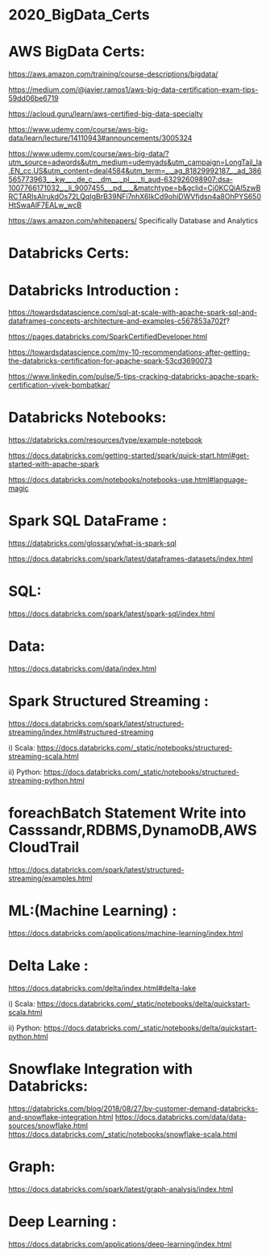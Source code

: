 # 2020_BigData_Certs


# AWS  BigData Certs: 

https://aws.amazon.com/training/course-descriptions/bigdata/

https://medium.com/@javier.ramos1/aws-big-data-certification-exam-tips-59dd06be6719

https://acloud.guru/learn/aws-certified-big-data-specialty

https://www.udemy.com/course/aws-big-data/learn/lecture/14110943#announcements/3005324

https://www.udemy.com/course/aws-big-data/?utm_source=adwords&utm_medium=udemyads&utm_campaign=LongTail_la.EN_cc.US&utm_content=deal4584&utm_term=_._ag_81829992187_._ad_386565773963_._kw__._de_c_._dm__._pl__._ti_aud-632926098907:dsa-1007766171032_._li_9007455_._pd__._&matchtype=b&gclid=Cj0KCQiAl5zwBRCTARIsAIrukdOs72LQqIgBrB39NFi7nhX6IkCd9ohiDWVfjdsn4a8OhPYS650HtSwaAlF7EALw_wcB

https://aws.amazon.com/whitepapers/
              Specifically Database and Analytics



# Databricks Certs: 


# Databricks Introduction :
https://towardsdatascience.com/sql-at-scale-with-apache-spark-sql-and-dataframes-concepts-architecture-and-examples-c567853a702f?


https://pages.databricks.com/SparkCertifiedDeveloper.html
   
https://towardsdatascience.com/my-10-recommendations-after-getting-the-databricks-certification-for-apache-spark-53cd3690073
   
https://www.linkedin.com/pulse/5-tips-cracking-databricks-apache-spark-certification-vivek-bombatkar/



# Databricks Notebooks:

https://databricks.com/resources/type/example-notebook

https://docs.databricks.com/getting-started/spark/quick-start.html#get-started-with-apache-spark

https://docs.databricks.com/notebooks/notebooks-use.html#language-magic


# Spark SQL DataFrame  :
https://databricks.com/glossary/what-is-spark-sql

https://docs.databricks.com/spark/latest/dataframes-datasets/index.html


# SQL: 
https://docs.databricks.com/spark/latest/spark-sql/index.html

# Data: 
https://docs.databricks.com/data/index.html

# Spark Structured Streaming : 
https://docs.databricks.com/spark/latest/structured-streaming/index.html#structured-streaming
  
i) Scala:  https://docs.databricks.com/_static/notebooks/structured-streaming-scala.html

ii) Python:  https://docs.databricks.com/_static/notebooks/structured-streaming-python.html


# foreachBatch Statement Write into Casssandr,RDBMS,DynamoDB,AWS CloudTrail
https://docs.databricks.com/spark/latest/structured-streaming/examples.html

# ML:(Machine Learning) : 
https://docs.databricks.com/applications/machine-learning/index.html

# Delta Lake :

https://docs.databricks.com/delta/index.html#delta-lake

i) Scala: https://docs.databricks.com/_static/notebooks/delta/quickstart-scala.html

ii) Python: https://docs.databricks.com/_static/notebooks/delta/quickstart-python.html


# Snowflake Integration with Databricks:
https://databricks.com/blog/2018/08/27/by-customer-demand-databricks-and-snowflake-integration.html
https://docs.databricks.com/data/data-sources/snowflake.html
https://docs.databricks.com/_static/notebooks/snowflake-scala.html


# Graph:
https://docs.databricks.com/spark/latest/graph-analysis/index.html


# Deep Learning :
https://docs.databricks.com/applications/deep-learning/index.html
